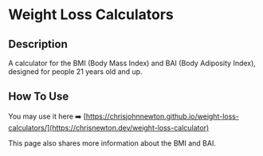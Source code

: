 # Weight Loss Calculators

## Description
A calculator for the BMI (Body Mass Index) and BAI (Body Adiposity Index), designed for people 21 years old and up.

## How To Use
You may use it here ➡️ [https://chrisjohnnewton.github.io/weight-loss-calculators/](https://chrisnewton.dev/weight-loss-calculator)

This page also shares more information about the BMI and BAI.
